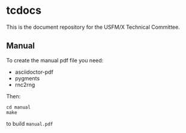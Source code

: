 # tcdocs

This is the document repository for the USFM/X Technical Committee.

## Manual

To create the manual pdf file you need:

- asciidoctor-pdf
- pygments
- rnc2rng

Then:

```
cd manual
make
```

to build `manual.pdf`

